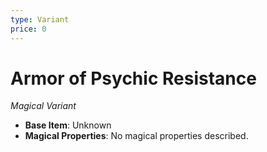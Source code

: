 ```yaml
---
type: Variant
price: 0
---
```

# Armor of Psychic Resistance

*Magical Variant*

- **Base Item**: Unknown
- **Magical Properties**: No magical properties described.


